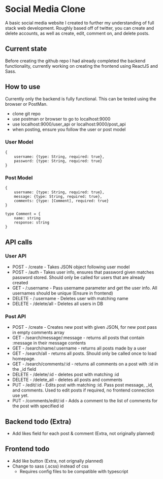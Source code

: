 # Social Media Clone
A basic social media website I created to further my understanding of full stack web development.
Roughly based off of twitter, you can create and delete accounts, as well as create, edit, comment on, and delete posts.

## Current state
Before creating the github repo I had already completed the backend functionality, currently working on creating the frontend
using ReactJS and Sass.

## How to use
Currently only the backend is fully functional. This can be tested using the browser or PostMan.
- clone git repo
- use postman or browser to go to localhost:9000
- use localhost:9000/user_api or localhost:9000/post_api
- when posting, ensure you follow the user or post model

### User Model
    {
        username: {type: String, required: true},
        password: {type: String, required: true}
    }

### Post Model    
    {
        username: {type: String, required: true},
        message: {type: String, required: true},
        comments: {type: [Comment], required: true}
    }

    type Comment = {
        name: string
        response: string
    }

## API calls
### User API
- POST - /create - Takes JSON object following user model
- POST - /auth - Takes user info, ensures that password given matches password stored. Should only be called for users that are already created
- GET - /:username - Pass username parameter and get the user info. All usernames should be unique (Ensure in frontend)
- DELETE - /:username - Deletes user with matching name
- DELETE - /delete/all - Deletes all users in DB

### Post API
- POST - /create - Creates new post with given JSON, for new post pass in empty comments array
- GET - /search/message/:message - returns all posts that contain :message in their message contents
- GET - /search/name/:username - returns all posts made by a user
- GET - /search/all - returns all posts. Should only be called once to load homepage.
- GET - /search/comments/:id - returns all comments on a post with :id in the _id field
- DELETE - /delete/:id - deletes post with matching :id
- DELETE - /delete_all - deletes all posts and comments
- PUT - /edit/:id - Edits post with matching :id. Pass post message, _id, and comments. Used to edit posts if required, no frontend connection use yet.
- PUT - /comments/edit/:id - Adds a comment to the list of comments for the post with specified id

## Backend todo (Extra)
- Add likes field for each post & comment (Extra, not originally planned)

## Frontend todo
- Add like button (Extra, not orignally planned)
- Change to sass (.scss) instead of css
    - Requires config files to be compatible with typescript